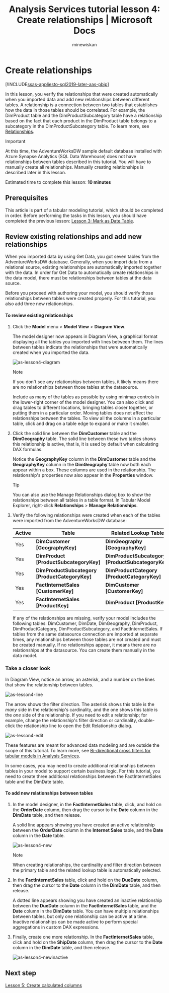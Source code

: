 ﻿---
title: "Analysis Services tutorial lesson 4: Create relationships | Microsoft Docs"
ms.date: 02/24/2020
ms.prod: sql
ms.technology: analysis-services
ms.custom: tabular-models
ms.topic: tutorial
ms.author: owend
ms.reviewer: owend
author: minewiskan
---
# Create relationships

[!INCLUDE[ssas-appliesto-sql2019-later-aas-pbip](../../includes/ssas-appliesto-sql2019-later-aas-pbip.md)]

In this lesson, you verify the relationships that were created automatically when you imported data and add new relationships between different tables. A relationship is a connection between two tables that establishes how the data in those tables should be correlated. For example, the DimProduct table and the DimProductSubcategory table have a relationship based on the fact that each product in the DimProduct table belongs to a subcategory in the DimProductSubcategory table. To learn more, see [Relationships](../tabular-models/relationships-ssas-tabular.md).

> [!IMPORTANT]
> At this time, the AdventureWorksDW sample default database installed with Azure Synapse Analytics (SQL Data Warehouse) does not have relationships between tables described in this tutorial. You will have to manually create all relationships. Manually creating relationships is described later in this lesson.
  
Estimated time to complete this lesson: **10 minutes**  
  
## Prerequisites  

This article is part of a tabular modeling tutorial, which should be completed in order. Before performing the tasks in this lesson, you should have completed the previous lesson: [Lesson 3: Mark as Date Table](../tutorial-tabular-1400/as-lesson-3-mark-as-date-table.md). 
  
## Review existing relationships and add new relationships  

When you imported data by using Get Data, you got seven tables from the AdventureWorksDW database. Generally, when you import data from a relational source, existing relationships are automatically imported together with the data. In order for Get Data to automatically create relationships in the data model, there must be relationships between tables at the data source.

Before you proceed with authoring your model, you should verify those relationships between tables were created properly. For this tutorial, you also add three new relationships.  

  
#### To review existing relationships  
  
1.  Click the **Model** menu > **Model View** > **Diagram View**.  

    The model designer now appears in Diagram View, a graphical format displaying all the tables you imported with lines between them. The lines between tables indicate the relationships that were automatically created when you imported the data.
    
    ![as-lesson4-diagram](../tutorial-tabular-1400/media/as-lesson4-diagram.png)
  
    > [!NOTE]
    > If you don't see any relationships between tables, it likely means there are no relationships between those tables at the datasource.

    Include as many of the tables as possible by using minimap controls in the lower-right corner of the model designer. You can also click and drag tables to different locations, bringing tables closer together, or putting them in a particular order. Moving tables does not affect the relationships between the tables. To view all the columns in a particular table, click and drag on a table edge to expand or make it smaller.  
  
2.  Click the solid line between the **DimCustomer** table and the **DimGeography** table. The solid line between these two tables shows this relationship is active, that is, it is used by default when calculating DAX formulas.  
  
    Notice the **GeographyKey** column in the **DimCustomer** table and the **GeographyKey** column in the **DimGeography** table now both each appear within a box. These columns are used in the relationship. The relationship's properties now also appear in the **Properties** window.  
  
    > [!TIP]  
    > You can also use the Manage Relationships dialog box to show the relationships between all tables in a table format. In Tabular Model Explorer, right-click **Relationships** > **Manage Relationships**.
  
3.  Verify the following relationships were created when each of the tables were imported from the AdventureWorksDW database:  
  
    |Active|Table|Related Lookup Table|  
    |----------|---------|------------------------|  
    |Yes|**DimCustomer [GeographyKey]**|**DimGeography [GeographyKey]**|  
    |Yes|**DimProduct [ProductSubcategoryKey]**|**DimProductSubcategory [ProductSubcategoryKey]**|  
    |Yes|**DimProductSubcategory [ProductCategoryKey]**|**DimProductCategory [ProductCategoryKey]**|  
    |Yes|**FactInternetSales [CustomerKey]**|**DimCustomer [CustomerKey]**|  
    |Yes|**FactInternetSales [ProductKey]**|**DimProduct [ProductKey]**|  
  
    If any of the relationships are missing, verify your model includes the following tables: DimCustomer, DimDate, DimGeography, DimProduct, DimProductCategory, DimProductSubcategory, and FactInternetSales. If tables from the same datasource connection are imported at separate times, any relationships between those tables are not created and must be created manually. If no relationships appear, it means there are no relationships at the datasource. You can create them manually in the data model.

### Take a closer look

In Diagram View, notice an arrow, an asterisk, and a number on the lines that show the relationship between tables.

![as-lesson4-line](../tutorial-tabular-1400/media/as-lesson4-line.png)

The arrow shows the filter direction. The asterisk shows this table is the *many* side in the relationship's cardinality, and the one shows this table is the *one* side of the relationship. If you need to edit a relationship; for example, change the relationship's filter direction or cardinality, double-click the relationship line to open the Edit Relationship dialog.

![as-lesson4-edit](../tutorial-tabular-1400/media/as-lesson4-edit.png)

These features are meant for advanced data modeling and are outside the scope of this tutorial. To learn more, see [Bi-directional cross filters for tabular models in Analysis Services](../tabular-models/bi-directional-cross-filters-tabular-models-analysis-services.md).

In some cases, you may need to create additional relationships between tables in your model to support certain business logic. For this tutorial, you need to create three additional relationships between the FactInternetSales table and the DimDate table.  
  
#### To add new relationships between tables  
  
1.  In the model designer, in the **FactInternetSales** table, click, and hold on the **OrderDate** column, then drag the cursor to the **Date** column in the **DimDate** table, and then release.  

    A solid line appears showing you have created an active relationship between the **OrderDate** column in the **Internet Sales** table, and the **Date** column in the **Date** table. 
  
      ![as-lesson4-new](../tutorial-tabular-1400/media/as-lesson4-new.png) 
  
    > [!NOTE]  
    > When creating relationships, the cardinality and filter direction between the primary table and the related lookup table is automatically selected.  
  
2.  In the **FactInternetSales** table, click and hold on the **DueDate** column, then drag the cursor to the **Date** column in the **DimDate** table, and then release.  
  
    A dotted line appears showing you have created an inactive relationship between the **DueDate** column in the **FactInternetSales** table, and the **Date** column in the **DimDate** table. You can have multiple relationships between tables, but only one relationship can be active at a time. Inactive relationships can be made active to perform special aggregations in custom DAX expressions.  
  
3.  Finally, create one more relationship. In the **FactInternetSales** table, click and hold on the **ShipDate** column, then drag the cursor to the **Date** column in the **DimDate** table, and then release.  
    
     ![as-lesson4-newinactive](../tutorial-tabular-1400/media/as-lesson4-newinactive.png)
  
## Next step

[Lesson 5: Create calculated columns](../tutorial-tabular-1400/as-lesson-5-create-calculated-columns.md)
